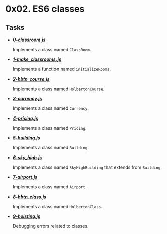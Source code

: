 # 0x02. ES6 classes

## Tasks

- ***[0-classroom.js](https://github.com/10thcode/alx-backend-javascript/blob/main/0x02-ES6_classes/0-classroom.js)***

    Implements a class named `ClassRoom`.

- ***[1-make_classrooms.js](https://github.com/10thcode/alx-backend-javascript/blob/main/0x02-ES6_classes/1-make_classrooms.js)***

    Implements a function named `initializeRooms`.

- ***[2-hbtn_course.js](https://github.com/10thcode/alx-backend-javascript/blob/main/0x02-ES6_classes/2-hbtn_course.js)***

    Implements a class named `HolbertonCourse`.

- ***[3-currency.js](https://github.com/10thcode/alx-backend-javascript/blob/main/0x02-ES6_classes/3-currency.js)***

    Implements a class named `Currency`.

- ***[4-pricing.js](https://github.com/10thcode/alx-backend-javascript/blob/main/0x02-ES6_classes/4-pricing.js)***

    Implements a class named `Pricing`.

- ***[5-building.js](https://github.com/10thcode/alx-backend-javascript/blob/main/0x02-ES6_classes/5-building.js)***

    Implements a class named `Building`.

- ***[6-sky_high.js](https://github.com/10thcode/alx-backend-javascript/blob/main/0x02-ES6_classes/6-sky_high.js)***

    Implements a class named `SkyHighBuilding` that extends from `Building`.

- ***[7-airport.js](https://github.com/10thcode/alx-backend-javascript/blob/main/0x02-ES6_classes/7-airport.js)***

    Implements a class named `Airport`.

- ***[8-hbtn_class.js](https://github.com/10thcode/alx-backend-javascript/blob/main/0x02-ES6_classes/8-hbtn_class.js)***

    Implements a class named `HolbertonClass`.

- ***[9-hoisting.js](https://github.com/10thcode/alx-backend-javascript/blob/main/0x02-ES6_classes/9-hoisting.js)***

    Debugging errors related to classes.
